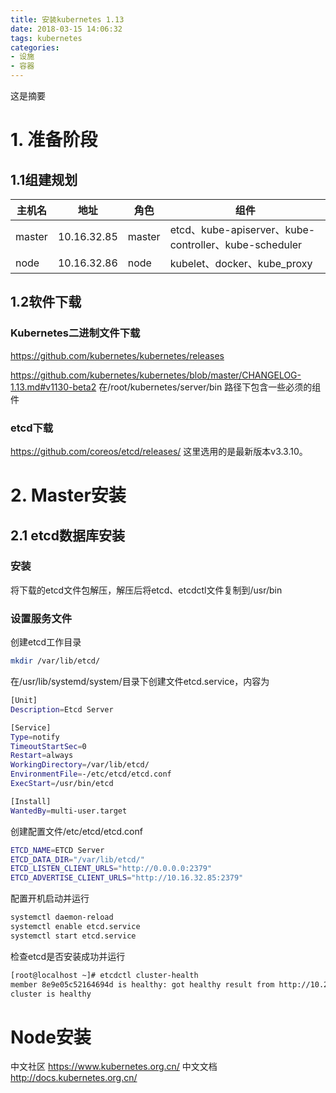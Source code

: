 ```yaml
---
title: 安装kubernetes 1.13
date: 2018-03-15 14:06:32
tags: kubernetes
categories:
- 设施
- 容器
---
```

这是摘要

<!-- more -->

# 1. 准备阶段
## 1.1组建规划
主机名|地址|角色|组件 |
--|--|--|--
master|10.16.32.85|master|etcd、kube-apiserver、kube-controller、kube-scheduler
node|10.16.32.86|node|kubelet、docker、kube_proxy
## 1.2软件下载
### Kubernetes二进制文件下载
https://github.com/kubernetes/kubernetes/releases

https://github.com/kubernetes/kubernetes/blob/master/CHANGELOG-1.13.md#v1130-beta2
在/root/kubernetes/server/bin 路径下包含一些必须的组件
### etcd下载
https://github.com/coreos/etcd/releases/
这里选用的是最新版本v3.3.10。
# 2. Master安装
## 2.1 etcd数据库安装
### 安装
将下载的etcd文件包解压，解压后将etcd、etcdctl文件复制到/usr/bin
### 设置服务文件
创建etcd工作目录
```bash
mkdir /var/lib/etcd/
```
在/usr/lib/systemd/system/目录下创建文件etcd.service，内容为
```bash
[Unit]
Description=Etcd Server

[Service]
Type=notify
TimeoutStartSec=0
Restart=always
WorkingDirectory=/var/lib/etcd/
EnvironmentFile=-/etc/etcd/etcd.conf
ExecStart=/usr/bin/etcd 

[Install]
WantedBy=multi-user.target
```
创建配置文件/etc/etcd/etcd.conf
```bash
ETCD_NAME=ETCD Server
ETCD_DATA_DIR="/var/lib/etcd/"
ETCD_LISTEN_CLIENT_URLS="http://0.0.0.0:2379"
ETCD_ADVERTISE_CLIENT_URLS="http://10.16.32.85:2379"
```
配置开机启动并运行
```bash
systemctl daemon-reload
systemctl enable etcd.service
systemctl start etcd.service
```
检查etcd是否安装成功并运行
```bash
[root@localhost ~]# etcdctl cluster-health
member 8e9e05c52164694d is healthy: got healthy result from http://10.2.8.130:2379
cluster is healthy
```

# Node安装

中文社区
https://www.kubernetes.org.cn/
中文文档
http://docs.kubernetes.org.cn/